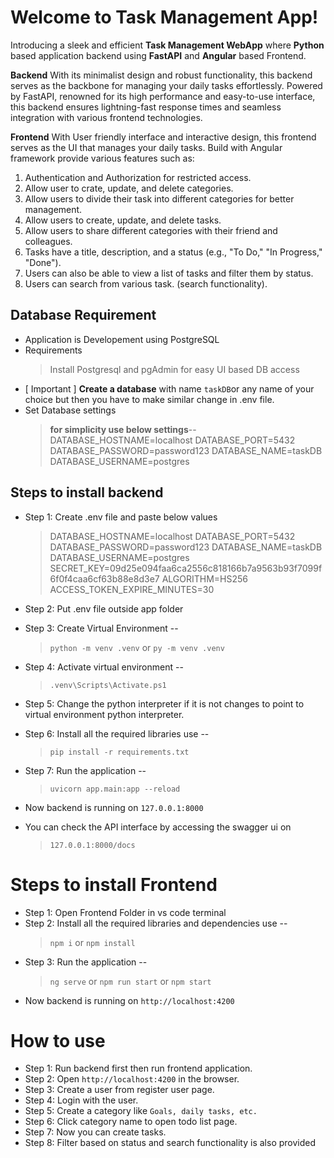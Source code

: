 # Welcome to Task Management App!

Introducing a sleek and efficient **Task Management WebApp** where **Python** based application backend using **FastAPI** and **Angular** based Frontend. 

**Backend**
With its minimalist design and robust functionality, this backend serves as the backbone for managing your daily tasks effortlessly. Powered by FastAPI, renowned for its high performance and easy-to-use interface, this backend ensures lightning-fast response times and seamless integration with various frontend technologies.

**Frontend**
With User friendly interface and interactive design, this frontend serves as the UI that manages your daily tasks. Build with Angular framework provide various features such as:
1. Authentication and Authorization for restricted access.
2. Allow user to crate, update, and delete categories.
3. Allow users to divide their task into different categories for better management. 
4. Allow users to create, update, and delete tasks.
5. Allow users to share different categories with their friend and colleagues. 
6. Tasks have a title, description, and a status (e.g., "To Do," "In Progress," "Done").
7.  Users can also be able to view a list of tasks and filter them by status.
8. Users can search from various task. (search functionality).


## Database Requirement
- Application is Developement using PostgreSQL
- Requirements
	 > Install Postgresql and pgAdmin for easy UI based DB access
- [ Important ] **Create a database** with name `taskDB`or any name of your choice but then you have to make similar change in .env file.
- Set Database settings 
	>**for simplicity use below settings**--
	>DATABASE_HOSTNAME=localhost 
	>DATABASE_PORT=5432 
	>DATABASE_PASSWORD=password123 
	>DATABASE_NAME=taskDB
	>DATABASE_USERNAME=postgres

## Steps to install backend

-   Step 1: Create .env file and paste below values
	>DATABASE_HOSTNAME=localhost 
	>DATABASE_PORT=5432 
	>DATABASE_PASSWORD=password123 
	>DATABASE_NAME=taskDB
	>DATABASE_USERNAME=postgres
	>SECRET_KEY=09d25e094faa6ca2556c818166b7a9563b93f7099f6f0f4caa6cf63b88e8d3e7 
	>ALGORITHM=HS256 
	>ACCESS_TOKEN_EXPIRE_MINUTES=30
    
-   Step 2: Put .env file outside app folder
-   Step 3: Create Virtual Environment --
	> `python -m venv .venv` or `py -m venv .venv`
-   Step 4: Activate virtual environment --
	> `.venv\Scripts\Activate.ps1`
-   Step 5: Change the python interpreter if it is not changes to point to virtual environment python interpreter.
-   Step 6: Install all the required libraries use -- 
	> `pip install -r requirements.txt`
-   Step 7: Run the application  --
	> `uvicorn app.main:app --reload`
- Now backend is running on `127.0.0.1:8000`
- You can check the API interface by accessing the swagger ui on 
	> `127.0.0.1:8000/docs`



# Steps to install Frontend

-   Step 1: Open Frontend Folder in vs code terminal 
-   Step 2: Install all the required libraries and dependencies use -- 
	> `npm i` or `npm install`
-   Step 3: Run the application  --
	> `ng serve` or `npm run start` or `npm start`
- Now backend is running on `http://localhost:4200`

# How to use

-   Step 1: Run backend first then run frontend application.  
-   Step 2: Open `http://localhost:4200` in the browser.
-   Step 3: Create a user from register user page.
-   Step 4: Login with the user.
-   Step 5: Create a category like `Goals, daily tasks, etc.`  
-   Step 6: Click category name to open todo list page.
-   Step 7: Now you can create tasks.
-   Step 8: Filter based on status and search functionality is also provided 
